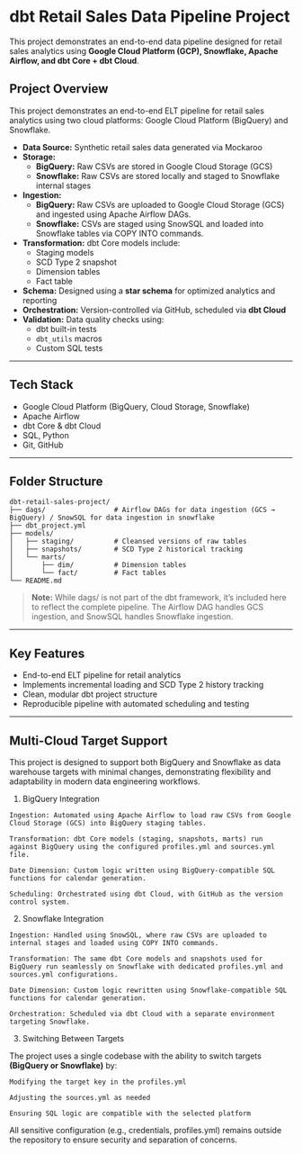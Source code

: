 # dbt Retail Sales Data Pipeline Project

This project demonstrates an end-to-end data pipeline designed for retail sales analytics using **Google Cloud Platform (GCP), Snowflake, Apache Airflow, and dbt Core + dbt Cloud**.

## Project Overview
This project demonstrates an end-to-end ELT pipeline for retail sales analytics using two cloud platforms: Google Cloud Platform (BigQuery) and Snowflake.
- **Data Source:** Synthetic retail sales data generated via Mockaroo  
- **Storage:**
  - **BigQuery:** Raw CSVs are stored in Google Cloud Storage (GCS)
  - **Snowflake:** Raw CSVs are stored locally and staged to Snowflake internal stages
- **Ingestion:**
  - **BigQuery:** Raw CSVs are uploaded to Google Cloud Storage (GCS) and ingested using Apache Airflow DAGs.
  - **Snowflake:** CSVs are staged using SnowSQL and loaded into Snowflake tables via COPY INTO commands. 
- **Transformation:** dbt Core models include:
  - Staging models  
  - SCD Type 2 snapshot  
  - Dimension tables  
  - Fact table  
- **Schema:** Designed using a **star schema** for optimized analytics and reporting  
- **Orchestration:** Version-controlled via GitHub, scheduled via **dbt Cloud**  
- **Validation:** Data quality checks using:
  - dbt built-in tests  
  - `dbt_utils` macros  
  - Custom SQL tests  
---
## Tech Stack

- Google Cloud Platform (BigQuery, Cloud Storage, Snowflake)  
- Apache Airflow  
- dbt Core & dbt Cloud  
- SQL, Python  
- Git, GitHub  
---
## Folder Structure

```text
dbt-retail-sales-project/
├── dags/                 # Airflow DAGs for data ingestion (GCS → BigQuery) / SnowSQL for data ingestion in snowflake
├── dbt_project.yml
├── models/
│   ├── staging/          # Cleansed versions of raw tables
│   ├── snapshots/        # SCD Type 2 historical tracking
│   └── marts/
│       ├── dim/          # Dimension tables
│       └── fact/         # Fact tables
└── README.md
```


> **Note:** While dags/ is not part of the dbt framework, it’s included here to reflect the complete pipeline. The Airflow DAG handles GCS ingestion, and SnowSQL handles Snowflake ingestion.
---
## Key Features

-  End-to-end ELT pipeline for retail analytics  
-  Implements incremental loading and SCD Type 2 history tracking  
-  Clean, modular dbt project structure  
-  Reproducible pipeline with automated scheduling and testing  
---
 ## Multi-Cloud Target Support

This project is designed to support both BigQuery and Snowflake as data warehouse targets with minimal changes, demonstrating flexibility and adaptability in modern data engineering workflows.
  1. BigQuery Integration

    Ingestion: Automated using Apache Airflow to load raw CSVs from Google Cloud Storage (GCS) into BigQuery staging tables.

    Transformation: dbt Core models (staging, snapshots, marts) run against BigQuery using the configured profiles.yml and sources.yml file.

    Date Dimension: Custom logic written using BigQuery-compatible SQL functions for calendar generation.

    Scheduling: Orchestrated using dbt Cloud, with GitHub as the version control system.

 2.  Snowflake Integration

    Ingestion: Handled using SnowSQL, where raw CSVs are uploaded to internal stages and loaded using COPY INTO commands.

    Transformation: The same dbt Core models and snapshots used for BigQuery run seamlessly on Snowflake with dedicated profiles.yml and sources.yml configurations.

    Date Dimension: Custom logic rewritten using Snowflake-compatible SQL functions for calendar generation.

    Orchestration: Scheduled via dbt Cloud with a separate environment targeting Snowflake.

3.  Switching Between Targets

The project uses a single codebase with the ability to switch targets **(BigQuery or Snowflake)** by:

    Modifying the target key in the profiles.yml

    Adjusting the sources.yml as needed

    Ensuring SQL logic are compatible with the selected platform

All sensitive configuration (e.g., credentials, profiles.yml) remains outside the repository to ensure security and separation of concerns.
